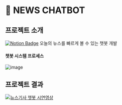 # 💬 NEWS CHATBOT

## 프로젝트 소개 

[![Notion Badge](http://img.shields.io/badge/-Introduce-F6F6F6?style=flat-square&logo=notion&logoColor=black&link=https://www.notion.so/NLP-Text-Summarization-3c9eea5321f846a28a5efdfa8cdd727d)](https://www.notion.so/NLP-Text-Summarization-3c9eea5321f846a28a5efdfa8cdd727d)
오늘의 뉴스를 빠르게 볼 수 있는 챗봇 개발

#### 챗봇 시스템 프로세스

![image](https://user-images.githubusercontent.com/40276516/98138986-03910580-1f07-11eb-8c9a-2a5ee862dac7.png)

<!--#### 포스터
![image](https://user-images.githubusercontent.com/40276516/98444224-d84f2600-2153-11eb-96b7-9291f0513f8f.png)
#### 결과영상
- [챗봇 시스템 결과영상](https://s3.us-west-2.amazonaws.com/secure.notion-static.com/71314408-7f39-4bb9-a853-a6f8b67f0674/RPReplay_Final1604427556.mp4?X-Amz-Algorithm=AWS4-HMAC-SHA256&X-Amz-Credential=AKIAT73L2G45O3KS52Y5%2F20201109%2Fus-west-2%2Fs3%2Faws4_request&X-Amz-Date=20201109T125036Z&X-Amz-Expires=86400&X-Amz-Signature=d8d3067253371295c36614079b1e312b74a9e1fec420b7aab1960e0163778bca&X-Amz-SignedHeaders=host&response-content-disposition=filename%20%3D%22RPReplay_Final1604427556.MP4.mp4%22)-->

## 프로젝트 결과

[![뉴스기사 챗봇 시연영상](https://img.youtube.com/vi/qXHcKsqw4J8/0.jpg)](https://youtu.be/qXHcKsqw4J8)
